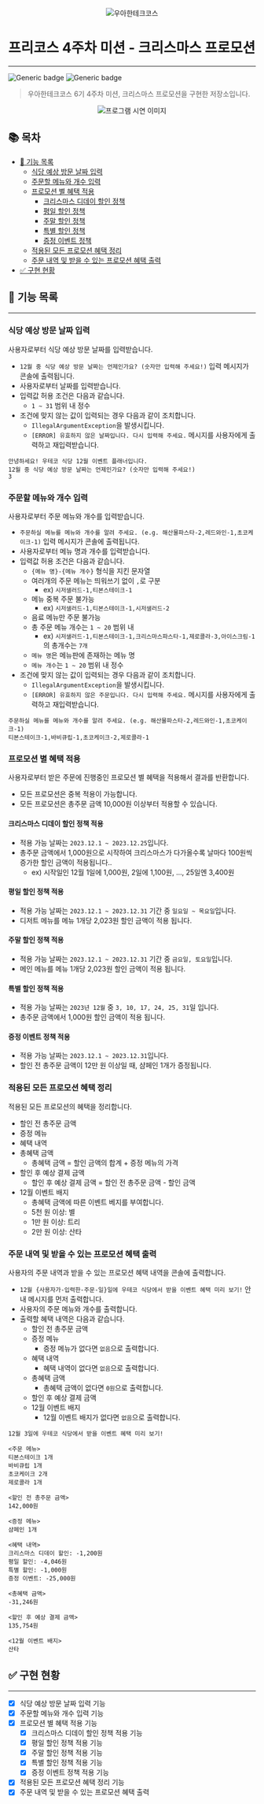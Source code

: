 <p align="center">
    <img src="./title.png" alt="우아한테크코스">
</p>

# 프리코스 4주차 미션 - 크리스마스 프로모션

- - -

![Generic badge](https://img.shields.io/badge/precourse-week4-green.svg)
![Generic badge](https://img.shields.io/badge/test-122_passed-blue.svg)

> 우아한테크코스 6기 4주차 미션, 크리스마스 프로모션을 구현한 저장소입니다.

<p align="center">
    <img src="./promotion-program.gif" alt="프로그램 시연 이미지">
</p>

## 📚 목차

- [📝 기능 목록](#📝-기능-목록)
    - [식당 예상 방문 날짜 입력](#식당-예상-방문-날짜-입력)
    - [주문할 메뉴와 개수 입력](#주문할-메뉴와-개수-입력)
    - [프로모션 별 혜택 적용](#프로모션-별-혜택-적용)
        - [크리스마스 디데이 할인 정책](#크리스마스-디데이-할인-정책)
        - [평일 할인 정책](#평일-할인-정책)
        - [주말 할인 정책](#주말-할인-정책)
        - [특별 할인 정책](#특별-할인-정책)
        - [증정 이벤트 정책](#증정-이벤트-정책)
    - [적용된 모든 프로모션 혜택 정리](#적용된-모든-프로모션-혜택-정리)
    - [주문 내역 및 받을 수 있는 프로모션 혜택 출력](#주문-내역-및-받을-수-있는-프로모션-혜택-출력)
- [✅ 구현 현황](#✅-구현-현황)

## 📝 기능 목록

- - -

### 식당 예상 방문 날짜 입력

사용자로부터 식당 예상 방문 날짜를 입력받습니다.

- `12월 중 식당 예상 방문 날짜는 언제인가요? (숫자만 입력해 주세요!)` 입력 메시지가 콘솔에 출력됩니다.
- 사용자로부터 날짜를 입력받습니다.
- 입력값 허용 조건은 다음과 같습니다.
    - `1 ~ 31` 범위 내 정수
- 조건에 맞지 않는 값이 입력되는 경우 다음과 같이 조치합니다.
    - `IllegalArgumentException`을 발생시킵니다.
    - `[ERROR] 유효하지 않은 날짜입니다. 다시 입력해 주세요.` 메시지를 사용자에게 출력하고 재입력받습니다.

```
안녕하세요! 우테코 식당 12월 이벤트 플래너입니다.
12월 중 식당 예상 방문 날짜는 언제인가요? (숫자만 입력해 주세요!)
3
```

### 주문할 메뉴와 개수 입력

사용자로부터 주문 메뉴와 개수를 입력받습니다.

- `주문하실 메뉴를 메뉴와 개수를 알려 주세요. (e.g. 해산물파스타-2,레드와인-1,초코케이크-1)` 입력 메시지가 콘솔에 출력됩니다.
- 사용자로부터 메뉴 명과 개수를 입력받습니다.
- 입력값 허용 조건은 다음과 같습니다.
    - `{메뉴 명}-{메뉴 개수}` 형식을 지킨 문자열
    - 여러개의 주문 메뉴는 띄워쓰기 없이 `,`로 구분
        - ex) `시저샐러드-1,티본스테이크-1`
    - 메뉴 중복 주문 불가능
        - ex) `시저샐러드-1,티본스테이크-1,시저샐러드-2`
    - 음료 메뉴만 주문 불가능
    - 총 주문 메뉴 개수는 `1 ~ 20` 범위 내
        - ex) `시저샐러드-1,티본스테이크-1,크리스마스파스타-1,제로콜라-3,아이스크림-1`의 총개수는 `7개`
    - `메뉴 명`은 메뉴판에 존재하는 메뉴 명
    - `메뉴 개수`는 `1 ~ 20` 범위 내 정수
- 조건에 맞지 않는 값이 입력되는 경우 다음과 같이 조치합니다.
    - `IllegalArgumentException`을 발생시킵니다.
    - `[ERROR] 유효하지 않은 주문입니다. 다시 입력해 주세요.` 메시지를 사용자에게 출력하고 재입력받습니다.

```
주문하실 메뉴를 메뉴와 개수를 알려 주세요. (e.g. 해산물파스타-2,레드와인-1,초코케이크-1)
티본스테이크-1,바비큐립-1,초코케이크-2,제로콜라-1
```

### 프로모션 별 혜택 적용

사용자로부터 받은 주문에 진행중인 프로모션 별 혜택을 적용해서 결과를 반환합니다.

- 모든 프로모션은 중복 적용이 가능합니다.
- 모든 프로모션은 총주문 금액 10,000원 이상부터 적용할 수 있습니다.

#### 크리스마스 디데이 할인 정책 적용

- 적용 가능 날짜는 `2023.12.1 ~ 2023.12.25`입니다.
- 총주문 금액에서 1,000원으로 시작하여 크리스마스가 다가올수록 날마다 100원씩 증가한 할인 금액이 적용됩니다..
    - ex) 시작일인 12월 1일에 1,000원, 2일에 1,100원, ..., 25일엔 3,400원

#### 평일 할인 정책 적용

- 적용 가능 날짜는 `2023.12.1 ~ 2023.12.31` 기간 중 `일요일 ~ 목요일`입니다.
- 디저트 메뉴를 메뉴 1개당 2,023원 할인 금액이 적용 됩니다.

#### 주말 할인 정책 적용

- 적용 가능 날짜는 `2023.12.1 ~ 2023.12.31` 기간 중 `금요일, 토요일`입니다.
- 메인 메뉴를 메뉴 1개당 2,023원 할인 금액이 적용 됩니다.

#### 특별 할인 정책 적용

- 적용 가능 날짜는 `2023년 12월` 중 `3, 10, 17, 24, 25, 31`일 입니다.
- 총주문 금액에서 1,000원 할인 금액이 적용 됩니다.

#### 증정 이벤트 정책 적용

- 적용 가능 날짜는 `2023.12.1 ~ 2023.12.31`입니다.
- 할인 전 총주문 금액이 12만 원 이상일 때, 샴페인 1개가 증정됩니다.

### 적용된 모든 프로모션 혜택 정리

적용된 모든 프로모션의 혜택을 정리합니다.

- 할인 전 총주문 금액
- 증정 메뉴
- 혜택 내역
- 총혜택 금액
    - 총혜택 금액 = 할인 금액의 합계 + 증정 메뉴의 가격
- 할인 후 예상 결제 금액
    - 할인 후 예상 결제 금액 = 할인 전 총주문 금액 - 할인 금액
- 12월 이벤트 배지
    - 총혜택 금액에 따른 이벤트 베지를 부여합니다.
    - 5천 원 이상: 별
    - 1만 원 이상: 트리
    - 2만 원 이상: 산타

### 주문 내역 및 받을 수 있는 프로모션 혜택 출력

사용자의 주문 내역과 받을 수 있는 프로모션 혜택 내역을 콘솔에 출력합니다.

- `12월 {사용자가-입력한-주문-일}일에 우테코 식당에서 받을 이벤트 혜택 미리 보기!` 안내 메시지를 먼저 출력합니다.
- 사용자의 주문 메뉴와 개수를 출력합니다.
- 출력할 혜택 내역은 다음과 같습니다.
    - 할인 전 총주문 금액
    - 증정 메뉴
        - 증정 메뉴가 없다면 `없음`으로 출력합니다.
    - 혜택 내역
        - 혜택 내역이 없다면 `없음`으로 출력합니다.
    - 총혜택 금액
        - 총혜택 금액이 없다면 `0원`으로 출력합니다.
    - 할인 후 예상 결제 금액
    - 12월 이벤트 배지
        - 12월 이벤트 배지가 없다면 `없음`으로 출력합니다.

```
12월 3일에 우테코 식당에서 받을 이벤트 혜택 미리 보기!

<주문 메뉴>
티본스테이크 1개
바비큐립 1개
초코케이크 2개
제로콜라 1개

<할인 전 총주문 금액>
142,000원
 
<증정 메뉴>
샴페인 1개
 
<혜택 내역>
크리스마스 디데이 할인: -1,200원
평일 할인: -4,046원
특별 할인: -1,000원
증정 이벤트: -25,000원
 
<총혜택 금액>
-31,246원
 
<할인 후 예상 결제 금액>
135,754원
 
<12월 이벤트 배지>
산타
```

## ✅ 구현 현황

- - -

- [X] 식당 예상 방문 날짜 입력 기능
- [X] 주문할 메뉴와 개수 입력 기능
- [X] 프로모션 별 혜택 적용 기능
    - [X] 크리스마스 디데이 할인 정책 적용 기능
    - [X] 평일 할인 정책 적용 기능
    - [X] 주말 할인 정책 적용 기능
    - [X] 특별 할인 정책 적용 기능
    - [X] 증정 이벤트 정책 적용 기능
- [X] 적용된 모든 프로모션 혜택 정리 기능
- [X] 주문 내역 및 받을 수 있는 프로모션 혜택 출력
